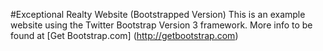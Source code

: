 #Exceptional Realty Website (Bootstrapped Version)
This is an example website using the Twitter Bootstrap Version 3 framework.
More info to be found at [Get Bootstrap.com] (http://getbootstrap.com)
